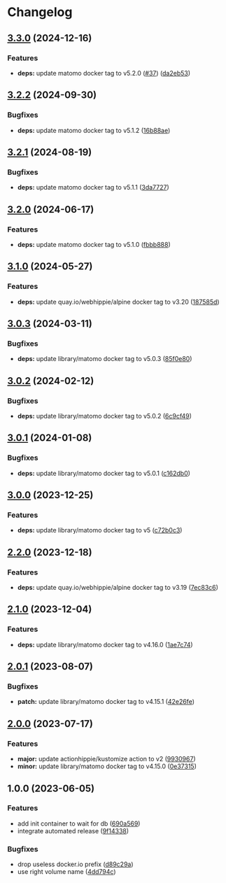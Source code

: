 # Changelog

## [3.3.0](https://github.com/kustomhippie/matomo/compare/v3.2.2...v3.3.0) (2024-12-16)


### Features

* **deps:** update matomo docker tag to v5.2.0 ([#37](https://github.com/kustomhippie/matomo/issues/37)) ([da2eb53](https://github.com/kustomhippie/matomo/commit/da2eb53908dc593869fa8108708ee71bb81e6196))

## [3.2.2](https://github.com/kustomhippie/matomo/compare/v3.2.1...v3.2.2) (2024-09-30)


### Bugfixes

* **deps:** update matomo docker tag to v5.1.2 ([16b88ae](https://github.com/kustomhippie/matomo/commit/16b88aed83ee93c6a28bf8103f7e87475c546e28))

## [3.2.1](https://github.com/kustomhippie/matomo/compare/v3.2.0...v3.2.1) (2024-08-19)


### Bugfixes

* **deps:** update matomo docker tag to v5.1.1 ([3da7727](https://github.com/kustomhippie/matomo/commit/3da7727d3b66ae436de3c7ac74d450f1cee84285))

## [3.2.0](https://github.com/kustomhippie/matomo/compare/v3.1.0...v3.2.0) (2024-06-17)


### Features

* **deps:** update matomo docker tag to v5.1.0 ([fbbb888](https://github.com/kustomhippie/matomo/commit/fbbb8888d77efd041ab70bc7361c1a2b7129b3d7))

## [3.1.0](https://github.com/kustomhippie/matomo/compare/v3.0.3...v3.1.0) (2024-05-27)


### Features

* **deps:** update quay.io/webhippie/alpine docker tag to v3.20 ([187585d](https://github.com/kustomhippie/matomo/commit/187585ded4d7a6e45f72abdf94bcb64aeba754cd))

## [3.0.3](https://github.com/kustomhippie/matomo/compare/v3.0.2...v3.0.3) (2024-03-11)


### Bugfixes

* **deps:** update library/matomo docker tag to v5.0.3 ([85f0e80](https://github.com/kustomhippie/matomo/commit/85f0e80bcb27895490ebd2dd06d3bed49c7a5469))

## [3.0.2](https://github.com/kustomhippie/matomo/compare/v3.0.1...v3.0.2) (2024-02-12)


### Bugfixes

* **deps:** update library/matomo docker tag to v5.0.2 ([6c9cf49](https://github.com/kustomhippie/matomo/commit/6c9cf49a286fae2440ac758be2503bc815025658))

## [3.0.1](https://github.com/kustomhippie/matomo/compare/v3.0.0...v3.0.1) (2024-01-08)


### Bugfixes

* **deps:** update library/matomo docker tag to v5.0.1 ([c162db0](https://github.com/kustomhippie/matomo/commit/c162db076657faa0c46a090134f8682271dca860))

## [3.0.0](https://github.com/kustomhippie/matomo/compare/v2.2.0...v3.0.0) (2023-12-25)


### Features

* **deps:** update library/matomo docker tag to v5 ([c72b0c3](https://github.com/kustomhippie/matomo/commit/c72b0c3c73a536331d2fda5e4e2088dceca633c3))

## [2.2.0](https://github.com/kustomhippie/matomo/compare/v2.1.0...v2.2.0) (2023-12-18)


### Features

* **deps:** update quay.io/webhippie/alpine docker tag to v3.19 ([7ec83c6](https://github.com/kustomhippie/matomo/commit/7ec83c6015154c34f3faecf6b27c99caef921ffe))

## [2.1.0](https://github.com/kustomhippie/matomo/compare/v2.0.1...v2.1.0) (2023-12-04)


### Features

* **deps:** update library/matomo docker tag to v4.16.0 ([1ae7c74](https://github.com/kustomhippie/matomo/commit/1ae7c741728c6dba69a60db90b06b3265f577972))

## [2.0.1](https://github.com/kustomhippie/matomo/compare/v2.0.0...v2.0.1) (2023-08-07)


### Bugfixes

* **patch:** update library/matomo docker tag to v4.15.1 ([42e26fe](https://github.com/kustomhippie/matomo/commit/42e26fe57e61a9786c6a54aed6d0e6b29420ea94))

## [2.0.0](https://github.com/kustomhippie/matomo/compare/v1.0.0...v2.0.0) (2023-07-17)


### Features

* **major:** update actionhippie/kustomize action to v2 ([9930967](https://github.com/kustomhippie/matomo/commit/9930967bfec2176deda4aa1133107b2d07fa1edc))
* **minor:** update library/matomo docker tag to v4.15.0 ([0e37315](https://github.com/kustomhippie/matomo/commit/0e37315d47de3ea0c52ef0ac111f1f55d2005dbf))

## 1.0.0 (2023-06-05)


### Features

* add init container to wait for db ([690a569](https://github.com/kustomhippie/matomo/commit/690a56959a1208699e0e5df3eb51ad1f87ea8b95))
* integrate automated release ([9f14338](https://github.com/kustomhippie/matomo/commit/9f143388bf8862040ce2dd82add910d94eee78d4))


### Bugfixes

* drop useless docker.io prefix ([d89c29a](https://github.com/kustomhippie/matomo/commit/d89c29ae1b1232d964c9bf2eede142cf23bf0b5f))
* use right volume name ([4dd794c](https://github.com/kustomhippie/matomo/commit/4dd794cd966eb2aacb9dbbf86f5dde880b1d2f0e))
